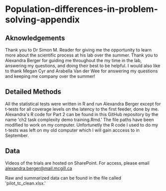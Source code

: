 # Population-differences-in-problem-solving-appendix
## Aknowledgements
Thank you to Dr Simon M. Reader for giving me the opportunity to learn more about the scientific process at his lab over the summer. Thank you to Alexandra Berger for guiding me throughout the my time in the lab, answering my questions, and doing their best to be helpful. I would also like to thank Megan Cyr and Arabella Van der Wee for answering my questions and keeping me company over the summer!

## Detailed Methods
All the statistical tests were written in R and run Alexandra Berger except for t-tests for all coverage levels on the latency to the first feeder, done by me.
Alexandra's R code for Part 2 can be found in this GitHub repository by the name 'ch2 task complexity demo training.Rmd.' The file paths have been modified to work on my computer.
Unfortunetly the R code I used to do my t-tests was left on my old computer which I will gain acccess to in September.

## Data
Videos of the trials are hosted on SharePoint. For access, please email alexandra.berger@mail.mcgill.ca

Raw and summarized data can be found in the file called 'pilot_tc_clean.xlsx.'

